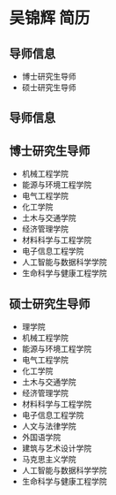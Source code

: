 # 吴锦辉 简历

## 导师信息
- 博士研究生导师
- 硕士研究生导师

## 导师信息

## 博士研究生导师
- 机械工程学院
- 能源与环境工程学院
- 电气工程学院
- 化工学院
- 土木与交通学院
- 经济管理学院
- 材料科学与工程学院
- 电子信息工程学院
- 人工智能与数据科学学院
- 生命科学与健康工程学院

## 硕士研究生导师
- 理学院
- 机械工程学院
- 能源与环境工程学院
- 电气工程学院
- 化工学院
- 土木与交通学院
- 经济管理学院
- 材料科学与工程学院
- 电子信息工程学院
- 人文与法律学院
- 外国语学院
- 建筑与艺术设计学院
- 马克思主义学院
- 人工智能与数据科学学院
- 生命科学与健康工程学院
